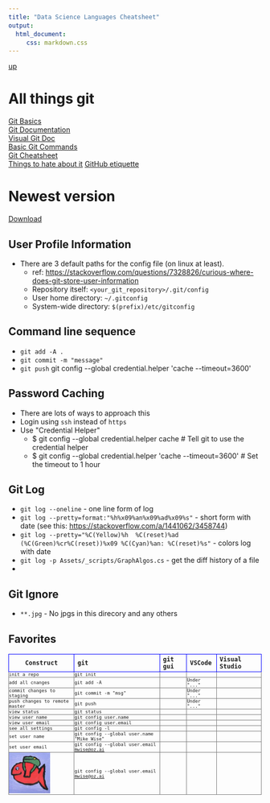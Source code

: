 ```yaml
---
title: "Data Science Languages Cheatsheet"
output: 
  html_document:
     css: markdown.css
---
```

[up](https://mikewise2718.github.io/markdowndocs/)

# All things git
[Git Basics](https://git-scm.com/book/en/v2/Getting-Started-Git-Basics)<br>
[Git Documentation](https://git-scm.com/docs)<br>
[Visual Git Doc](https://marklodato.github.io/visual-git-guide/index-en.html)<br>
[Basic Git Commands](https://confluence.atlassian.com/bitbucketserver/basic-git-commands-776639767.html)<br>
[Git Cheatsheet](https://education.github.com/git-cheat-sheet-education.pdf)<br>
[Things to hate about it](https://stevebennett.me/2012/02/24/10-things-i-hate-about-git/)
[GitHub etiquette](https://help.github.com/articles/fork-a-repo/)


# Newest version
[Download](http://git-scm.com/downloads)


## User Profile Information
 - There are 3 default paths for the config file (on linux at least).
   - ref: https://stackoverflow.com/questions/7328826/curious-where-does-git-store-user-information 
   - Repository itself: `<your_git_repository>/.git/config`
   - User home directory: `~/.gitconfig`
   - System-wide directory: `$(prefix)/etc/gitconfig`


## Command line sequence
- `git add -A .`
- `git commit -m "message"`
- `git push`
git config --global credential.helper 'cache --timeout=3600'

## Password Caching
- There are lots of ways to approach this
- Login using `ssh` instead of `https`
- Use "Credential Helper"
   - $ git config --global credential.helper cache  # Tell git to use the credential helper
   - $ git config --global credential.helper 'cache --timeout=3600' # Set the timeout to 1 hour 


## Git Log
- `git log --oneline` - one line form of log
- `git log --pretty=format:"%h%x09%an%x09%ad%x09%s"` - short form with date (see this: https://stackoverflow.com/a/1441062/3458744)
- `git log --pretty="%C(Yellow)%h  %C(reset)%ad (%C(Green)%cr%C(reset))%x09 %C(Cyan)%an: %C(reset)%s"` - colors log with date 
- `git log -p Assets/_scripts/GraphAlgos.cs` - get the diff history of a file
- 

## Git Ignore
- `**.jpg` - No jpgs in this direcory and any others

## Favorites

<style
  type="text/css">

table th {
   border: 1px solid blue;
   font-family:monospace;
   font-size:12px;
}

table td {
   border: 1px solid gray;
   font-family:monospace;
   font-size:9px;
   padding:0;
}

</style>



| Construct	| git | git gui | VSCode | 	Visual Studio
| --------- |:----|:--------|:-------|:--------------|
| init a repo | git init |  |   |
| add all cnanges | git add -A | | Under "..."   |
| commit changes to staging | git commit -m "msg" | | Under "..."   |
| push changes to remote master | git push | | Under "..."   |
| view status | git status | |   |
| view user name | git config user.name | | |
| view user email | git config user.email |
| see all settings | git config -l |
| set user name | git config --global user.name "Mike Wise" |
| set user email | git config --global user.email mwise@oz.ai |
| ![fish](SmallerFish.png) | git config --global user.email mwise@oz.ai |



   


